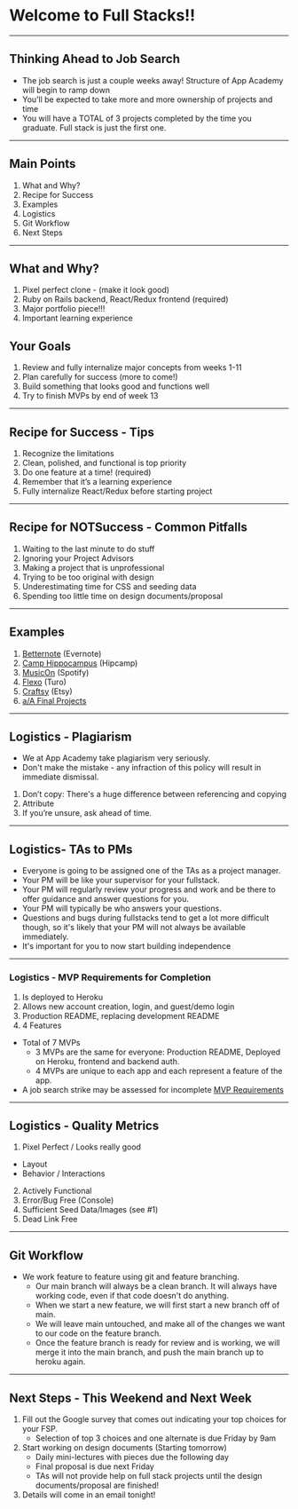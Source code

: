 # Welcome to Full Stacks!! 

---

## Thinking Ahead to Job Search
* The job search is just a couple weeks away!  Structure of App Academy will begin to ramp down 
* You’ll be expected to take more and more ownership of projects and time 
* You will have a TOTAL of 3 projects completed by the time you graduate. Full stack is just the first one. 

---

## Main Points
1. What and Why?
2. Recipe for Success
3. Examples
4. Logistics 
5. Git Workflow
6. Next Steps

---

## What and Why?
1. Pixel perfect clone - (make it look good)
2. Ruby on Rails backend, React/Redux frontend (required)
3. Major portfolio piece!!!
4. Important learning experience

## Your Goals 
1. Review and fully internalize major concepts from weeks 1-11
2. Plan carefully for success (more to come!)
3. Build something that looks good and functions well 
4. Try to finish MVPs by end of week 13


---

## Recipe for Success - Tips 
1. Recognize the limitations
2. Clean, polished, and functional is top priority
3. Do one feature at a time! (required)
4. Remember that it’s a learning experience 
5. Fully internalize React/Redux before starting project

---

## Recipe for NOTSuccess - Common Pitfalls 
1. Waiting to the last minute to do stuff
2. Ignoring your Project Advisors 
3. Making a project that is unprofessional
4. Trying to be too original with design
5. Underestimating time for CSS and seeding data
6. Spending too little time on design documents/proposal

---

## Examples 
1. [Betternote](https://better-note.herokuapp.com/#/notes) (Evernote)
2. [Camp Hippocampus](https://camp-hippocampus.herokuapp.com/#/) (Hipcamp)
3. [MusicOn](https://spotify-clone-musicon.herokuapp.com/#/) (Spotify)
4. [Flexo](https://flex-o.herokuapp.com/#/) (Turo)
5. [Craftsy](https://craftsyfullstack.herokuapp.com/#/) (Etsy)
6. [a/A Final Projects](https://progress.appacademy.io/final_projects)

---

## Logistics - Plagiarism 
* We at App Academy take plagiarism very seriously.
* Don't make the mistake - any infraction of this policy will result in
immediate dismissal.

1. Don’t copy: There's a huge difference between referencing and copying 
2. Attribute
3. If you’re unsure, ask ahead of time.

---

## Logistics- TAs to PMs 
+ Everyone is going to be assigned one of the TAs as a project manager.  
+ Your PM will be like your supervisor for your fullstack.
+ Your PM will regularly review your progress and work and be there to offer guidance and answer questions for you.  
+ Your PM will typically be who answers your questions.
+ Questions and bugs during fullstacks tend to get a lot more difficult though, so it's likely that your PM will not always be available immediately.
+ It's important for you to now start building independence 
  
---
### Logistics - MVP Requirements for Completion 

1. Is deployed to Heroku 
2. Allows new account creation, login, and guest/demo login
3. Production README, replacing development README
4. 4 Features
  
* Total of 7 MVPs
    * 3 MVPs are the same for everyone: Production README, Deployed on Heroku, frontend and backend auth.
    * 4 MVPs are unique to each app and each represent a feature of the app.
* A job search strike may be assessed for incomplete [MVP Requirements](https://github.com/appacademy/curriculum/blob/master/full-stack-project/proposal/mvp-list.md)


---

## Logistics - Quality Metrics 
1. Pixel Perfect / Looks really good
  * Layout
  * Behavior / Interactions
2. Actively Functional
3. Error/Bug Free (Console)
4. Sufficient Seed Data/Images (see #1)
5. Dead Link Free

---

## Git Workflow
+ We work feature to feature using git and feature branching.  
  - Our main branch will always be a clean branch.  It will always have working code, even if that code doesn't do anything.
  - When we start a new feature, we will first start a new branch off of main.  
  - We will leave main untouched, and make all of the changes we want to our code on the feature branch.  
  - Once the feature branch is ready for review and is working, we will merge it into the main branch, and push the main branch up to heroku again.
 
---

## Next Steps - This Weekend and Next Week 
1. Fill out the Google survey that comes out indicating your top choices for your FSP. 
    * Selection of top 3 choices and one alternate is due Friday by 9am
2. Start working on design documents (Starting tomorrow)
    * Daily mini-lectures with pieces due the following day 
    * Final proposal is due next Friday
    * TAs will not provide help on full stack projects until the design documents/proposal are finished!
3. Details will come in an email tonight!
